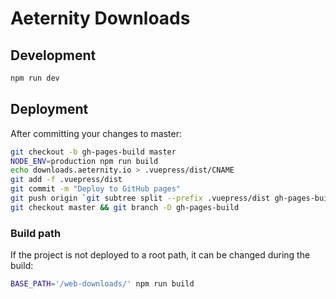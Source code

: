 # Aeternity Downloads

## Development

```bash
npm run dev
```

## Deployment

After committing your changes to master:

```bash
git checkout -b gh-pages-build master
NODE_ENV=production npm run build
echo downloads.aeternity.io > .vuepress/dist/CNAME
git add -f .vuepress/dist
git commit -m "Deploy to GitHub pages"
git push origin `git subtree split --prefix .vuepress/dist gh-pages-build`:gh-pages --force
git checkout master && git branch -D gh-pages-build
```

### Build path

If the project is not deployed to a root path, it can be changed during the build:

```bash
BASE_PATH='/web-downloads/' npm run build
```
